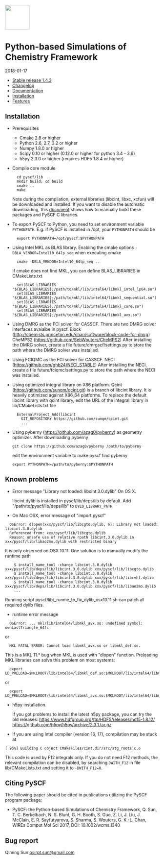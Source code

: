 <div align="left">
  <img src="https://github.com/sunqm/pyscf/blob/master/doc/logo/pyscf-logo.png" height="80px"/>
</div>

Python-based Simulations of Chemistry Framework
===============================================

2018-01-17

* [Stable release 1.4.3](https://github.com/sunqm/pyscf/releases/tag/v1.4.3)
* [Changelog](../master/CHANGELOG)
* [Documentation](http://www.pyscf.org)
* [Installation](#installation)
* [Features](../master/FEATURES)


Installation
------------

* Prerequisites
    - Cmake 2.8 or higher
    - Python 2.6, 2.7, 3.2 or higher
    - Numpy 1.8.0 or higher
    - Scipy 0.10 or higher (0.12.0 or higher for python 3.4 - 3.6)
    - h5py 2.3.0 or higher (requires HDF5 1.8.4 or higher)

* Compile core module

        cd pyscf/lib
        mkdir build; cd build
        cmake ..
        make

  Note during the compilation, external libraries (libcint, libxc, xcfun) will
  be downloaded and installed.  If you want to disable the automatic
  downloading, this [document](http://sunqm.github.io/pyscf/install.html#installation-without-network)
  shows how to manually build these packages and PySCF C libraries.

* To export PySCF to Python, you need to set environment variable `PYTHONPATH`.
  E.g.  if PySCF is installed in /opt, your `PYTHONPATH` should be

        export PYTHONPATH=/opt/pyscf:$PYTHONPATH

* Using Intel MKL as BLAS library.  Enabling the cmake options
  `-DBLA_VENDOR=Intel10_64lp_seq` when executing cmake

        cmake -DBLA_VENDOR=Intel10_64lp_seq ..

  If cmake does not find MKL, you can define BLAS_LIBRARIES in CMakeLists.txt

        set(BLAS_LIBRARIES "${BLAS_LIBRARIES};/path/to/mkl/lib/intel64/libmkl_intel_lp64.so")
        set(BLAS_LIBRARIES "${BLAS_LIBRARIES};/path/to/mkl/lib/intel64/libmkl_sequential.so")
        set(BLAS_LIBRARIES "${BLAS_LIBRARIES};/path/to/mkl/lib/intel64/libmkl_core.so")
        set(BLAS_LIBRARIES "${BLAS_LIBRARIES};/path/to/mkl/lib/intel64/libmkl_avx.so")

* Using DMRG as the FCI solver for CASSCF.  There are two DMRG solver
  interfaces avaialbe in pyscf.
      Block (http://chemists.princeton.edu/chan/software/block-code-for-dmrg)
      CheMPS2 (https://github.com/SebWouters/CheMPS2)
  After installing the DMRG solver, create a file future/dmrgscf/settings.py
  to store the path where the DMRG solver was installed.

* Using FCIQMC as the FCI solver for CASSCF.
      NECI (https://github.com/ghb24/NECI_STABLE)
  After installing the NECI, create a file future/fciqmc/settings.py
  to store the path where the NECI was installed.

* Using optimized integral library on X86 platform.  Qcint
  (https://github.com/sunqm/qcint.git) is a branch of libcint library.
  It is heavily optimized against X86_64 platforms.  To replace the
  default libcint library with qcint library, edit the URL of the
  integral library in lib/CMakeLists.txt file

        ExternalProject_Add(libcint
          GIT_REPOSITORY https://github.com/sunqm/qcint.git
          ...

* Using pyberny (https://github.com/azag0/pyberny) as geometry optimizer.
  After downloading pyberny

      git clone https://github.com/azag0/pyberny /path/to/pyberny

  edit the environment variable to make pyscf find pyberny

      export PYTHONPATH=/path/to/pyberny:$PYTHONPATH


Known problems
--------------

* Error message "Library not loaded: libcint.3.0.dylib" On OS X.

  libcint.dylib is installed in  pyscf/lib/deps/lib  by default.  Add
  "/path/to/pyscf/lib/deps/lib"  to  `DYLD_LIBRARY_PATH`

* On Mac OSX, error message of "import pyscf"
```
  OSError: dlopen(xxx/pyscf/lib/libcgto.dylib, 6): Library not loaded: libcint.3.0.dylib
  Referenced from: xxx/pyscf/lib/libcgto.dylib
  Reason: unsafe use of relative rpath libcint.3.0.dylib in xxx/pyscf/lib/libao2mo.dylib with restricted binary
```

  It is only observed on OSX 10.11.  One solution is to manually modify the runtime path

        $ install_name_tool -change libcint.3.0.dylib xxx/pyscf/lib/deps/lib/libcint.3.0.dylib xxx/pyscf/lib/libcgto.dylib
        $ install_name_tool -change libcint.3.0.dylib xxx/pyscf/lib/deps/lib/libcint.3.0.dylib xxx/pyscf/lib/libcvhf.dylib
        $ install_name_tool -change libcint.3.0.dylib xxx/pyscf/lib/deps/lib/libcint.3.0.dylib xxx/pyscf/lib/libao2mo.dylib
        ...

  Running script pyscf/lib/_runme_to_fix_dylib_osx10.11.sh  can patch
  all required dylib files.


* runtime error message
```
  OSError: ... mkl/lib/intel64/libmkl_avx.so: undefined symbol: ownLastTriangle_64fc
```
  or
```
  MKL FATAL ERROR: Cannot load libmkl_avx.so or libmkl_def.so.
```

  This is a MKL 11.* bug when MKL is used with "dlopen" function.
  Preloading MKL libraries can solve this problem on most systems:

```
  export LD_PRELOAD=$MKLROOT/lib/intel64/libmkl_def.so:$MKLROOT/lib/intel64/libmkl_sequential.so:$MKLROOT/lib/intel64/libmkl_core.so
```

  or 

```
  export LD_PRELOAD=$MKLROOT/lib/intel64/libmkl_avx.so:$MKLROOT/lib/intel64/libmkl_core.so
```


* h5py installation.

  If you got problems to install the latest h5py package,  you can try
  the old releases:
  https://www.hdfgroup.org/ftp/HDF5/releases/hdf5-1.8.12/
  https://github.com/h5py/h5py/archive/2.3.1.tar.gz


* If you are using Intel compiler (version 16, 17), compilation may be stuck at
```
[ 95%] Building C object CMakeFiles/cint.dir/src/stg_roots.c.o
```

  This code is used by F12 integrals only.  If you do not need F12 methods,
  the relevant compilation can be disabled, by searching `DWITH_F12` in file
  lib/CMakeLists.txt  and setting it to `-DWITH_F12=0`.



Citing PySCF
------------

The following paper should be cited in publications utilizing the PySCF program package:

* PySCF: the Python-based Simulations of Chemistry Framework,
  Q. Sun, T. C. Berkelbach, N. S. Blunt, G. H. Booth, S.  Guo, Z. Li, J. Liu,
  J. McClain, E. R. Sayfutyarova, S. Sharma, S. Wouters, G. K.-L. Chan,
  WIREs Comput Mol Sci 2017, DOI: 10.1002/wcms.1340


Bug report
----------
Qiming Sun <osirpt.sun@gmail.com>

